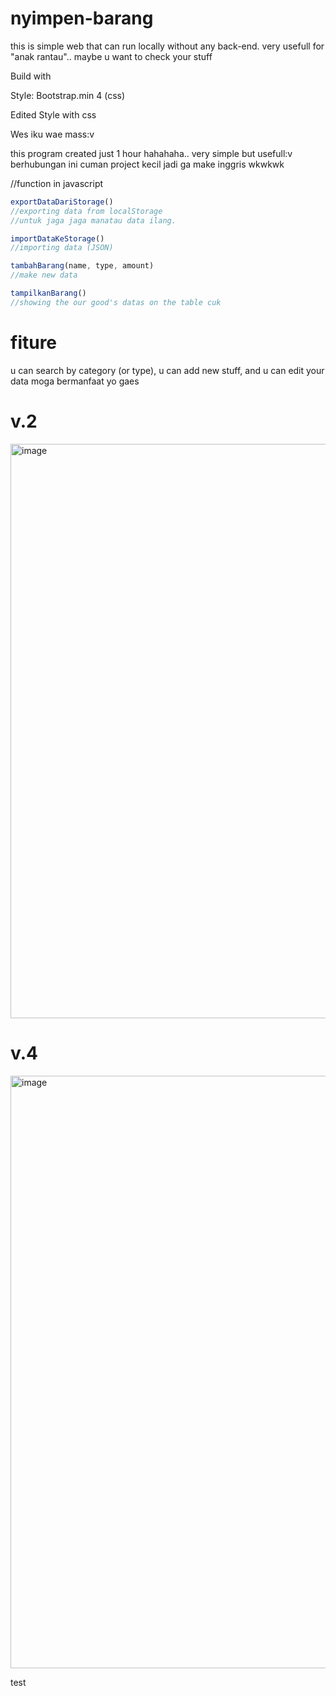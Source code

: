 # nyimpen-barang
this is simple web that can run locally without any back-end.
very usefull for "anak rantau".. maybe u want to check your stuff


Build with

Style: Bootstrap.min 4 (css)

Edited Style with css



Wes iku wae mass:v

this program created just 1 hour hahahaha.. very simple but usefull:v
berhubungan ini cuman project kecil jadi ga make inggris wkwkwk


//function in javascript
```js
exportDataDariStorage()
//exporting data from localStorage
//untuk jaga jaga manatau data ilang.

importDataKeStorage()
//importing data (JSON)

tambahBarang(name, type, amount)
//make new data

tampilkanBarang()
//showing the our good's datas on the table cuk

```

# fiture
u can search by category (or type), 
u can add new stuff, and u can edit your data 
moga bermanfaat yo gaes

# v.2
<img width="919" alt="image" src="https://user-images.githubusercontent.com/27951856/150277468-01146e8f-23c8-4942-881d-a55e8f854a7c.png">

# v.4
<img width="948" alt="image" src="https://user-images.githubusercontent.com/27951856/151148553-9cdea087-96e4-4151-8f40-cdf19db200a3.png">

test

